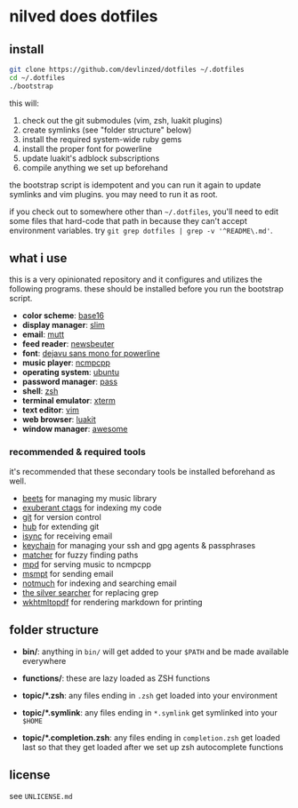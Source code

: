 nilved does dotfiles
====================

install
-------

```sh
git clone https://github.com/devlinzed/dotfiles ~/.dotfiles
cd ~/.dotfiles
./bootstrap
```

this will:

1. check out the git submodules (vim, zsh, luakit plugins)
2. create symlinks (see "folder structure" below)
3. install the required system-wide ruby gems
4. install the proper font for powerline
5. update luakit's adblock subscriptions
6. compile anything we set up beforehand

the bootstrap script is idempotent and you can run it again to update symlinks
and vim plugins.  you may need to run it as root.

if you check out to somewhere other than `~/.dotfiles`, you'll need to edit
some files that hard-code that path in because they can't accept environment
variables.  try `git grep dotfiles | grep -v '^README\.md'`.

what i use
----------

this is a very opinionated repository and it configures and utilizes the
following programs.  these should be installed before you run the bootstrap
script.

* **color scheme**: [base16](https://github.com/chriskempson/base16)
* **display manager**: [slim](http://slim.berlios.de/)
* **email**: [mutt](http://mutt.org/)
* **feed reader**: [newsbeuter](http://newsbeuter.org/)
* **font**: [dejavu sans mono for powerline](https://github.com/Lokaltog/powerline-fonts)
* **music player**: [ncmpcpp](http://ncmpcpp.rybczak.net/)
* **operating system**: [ubuntu](http://ubuntu.com)
* **password manager**: [pass](http://zx2c4.com/projects/password-store/)
* **shell**: [zsh](http://zsh.org/)
* **terminal emulator**: [xterm](https://en.wikipedia.org/wiki/Xterm)
* **text editor**: [vim](http://vim.org)
* **web browser**: [luakit](http://luakit.org)
* **window manager**: [awesome](http://awesome.naquadah.org/)

### recommended & required tools

it's recommended that these secondary tools be installed beforehand as well.

* [beets](http://beets.radbox.org) for managing my music library
* [exuberant ctags](http://ctags.sourceforge.net/) for indexing my code
* [git](http://git-scm.org) for version control
* [hub](https://github.com/defunkt/hub) for extending git
* [isync](http://isync.sourceforge.net/) for receiving email
* [keychain](http://www.funtoo.org/wiki/Keychain) for managing your ssh and gpg
  agents & passphrases
* [matcher](https://github.com/burke/matcher) for fuzzy finding paths
* [mpd](http://mpd.wikia.com/wiki/Music_Player_Daemon_Wiki) for serving music
  to ncmpcpp
* [msmpt](http://msmtp.sourceforge.net) for sending email
* [notmuch](http://notmuchmail.org/) for indexing and searching email
* [the silver searcher](https://github.com/ggreer/the_silver_searcher) for
  replacing grep
* [wkhtmltopdf](http://code.google.com/p/wkhtmltopdf/) for rendering markdown
  for printing

folder structure
----------------

- **bin/**: anything in `bin/` will get added to your `$PATH` and be made
  available everywhere

- **functions/**: these are lazy loaded as ZSH functions

- **topic/\*.zsh**: any files ending in `.zsh` get loaded into your environment

- **topic/\*.symlink**: any files ending in `*.symlink` get symlinked into your
  `$HOME`

- **topic/\*.completion.zsh**: any files ending in `completion.zsh` get loaded
  last so that they get loaded after we set up zsh autocomplete functions

license
-------

see `UNLICENSE.md`
